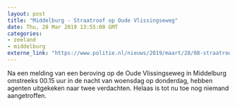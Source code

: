 ```yaml
---
layout: post
title: "Middelburg - Straatroof op Oude Vlissingseweg"
date: Thu, 28 Mar 2019 13:55:00 GMT
categories: 
- zeeland 
- middelburg 
externe_link: "https://www.politie.nl/nieuws/2019/maart/28/08-straatroof-op-oude-vlissingseweg.html"
---
```


Na een melding van een beroving op de Oude Vlissingseweg in Middelburg omstreeks 00.15 uur in de nacht van woensdag op donderdag, hebben agenten uitgekeken naar twee verdachten. Helaas is tot nu toe nog niemand aangetroffen.
